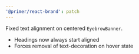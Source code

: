 ```yaml
---
'@primer/react-brand': patch
---
```


Fixed text alignment on centered `EyebrowBanner`.

- Headings now always start aligned
- Forces removal of text-decoration on hover state
